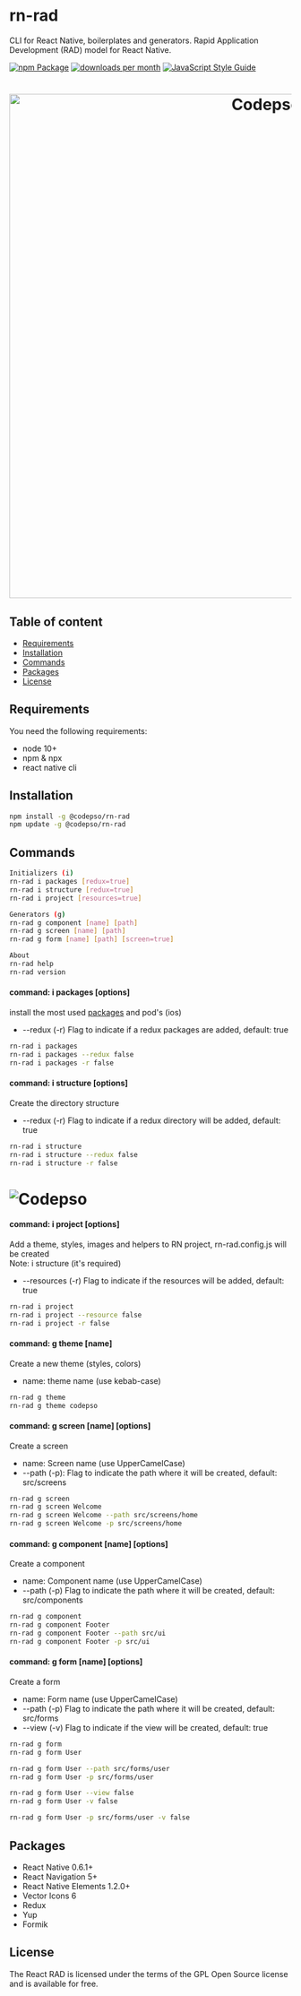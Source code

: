 # rn-rad
CLI for React Native, boilerplates and generators. Rapid Application Development (RAD) model for React Native.

[![npm Package](https://img.shields.io/npm/v/@codepso/rn-rad)](https://www.npmjs.org/package/@codepso/rn-rad)
[![downloads per month](http://img.shields.io/npm/dm/@codepso/rn-rad.svg)](https://www.npmjs.org/package/@codepso/rn-rad)
[![JavaScript Style Guide](https://img.shields.io/badge/code_style-standard-brightgreen.svg)](https://standardjs.com)

<h1 align="center">
  <img src="https://codepso-comunity.s3.us-east-2.amazonaws.com/rn-rad/rn-rad-h-1.jpg" alt="Codepso" width="900">
</h1>

## Table of content
- [Requirements](#requirements)
- [Installation](#installation)
- [Commands](#commands)
- [Packages](#packages)
- [License](#license)
## Requirements
You need the following requirements:
 - node 10+
 - npm & npx
 - react native cli
## Installation
```bash
npm install -g @codepso/rn-rad
npm update -g @codepso/rn-rad
```
## Commands
```bash
Initializers (i)
rn-rad i packages [redux=true]
rn-rad i structure [redux=true]
rn-rad i project [resources=true]

Generators (g)
rn-rad g component [name] [path]
rn-rad g screen [name] [path]
rn-rad g form [name] [path] [screen=true]

About
rn-rad help
rn-rad version
```
#### command: i packages [options]
install the most used [packages](#packages) and pod's (ios)

- --redux (-r) Flag to indicate if a redux packages are added, default: true

```bash
rn-rad i packages
rn-rad i packages --redux false
rn-rad i packages -r false
```
#### command: i structure [options]
Create the directory structure

- --redux (-r) Flag to indicate if a redux directory will be added, default: true

```bash
rn-rad i structure
rn-rad i structure --redux false
rn-rad i structure -r false
```
<h1>
  <img src="https://codepso-comunity.s3.us-east-2.amazonaws.com/rn-rad/rn-rad-s-3.jpg" alt="Codepso">
</h1>

#### command: i project [options]
Add a theme, styles, images and helpers to RN project, rn-rad.config.js will be created<br/>
Note: i structure (it's required)

- --resources (-r) Flag to indicate if the resources will be added, default: true

```bash
rn-rad i project
rn-rad i project --resource false
rn-rad i project -r false
```  

#### command: g theme [name]
Create a new theme (styles, colors)
 
- name: theme name (use kebab-case)

```bash
rn-rad g theme
rn-rad g theme codepso
```  

#### command: g screen [name] [options]
Create a screen

- name: Screen name (use UpperCamelCase)<br/>
- --path (-p): Flag to indicate the path where it will be created, default: src/screens

```bash
rn-rad g screen
rn-rad g screen Welcome
rn-rad g screen Welcome --path src/screens/home
rn-rad g screen Welcome -p src/screens/home
```  

#### command: g component [name] [options]
Create a component

- name: Component name (use UpperCamelCase)<br/>
- --path (-p) Flag to indicate the path where it will be created, default: src/components

```bash
rn-rad g component
rn-rad g component Footer
rn-rad g component Footer --path src/ui
rn-rad g component Footer -p src/ui
```  

#### command: g form [name] [options]
Create a form

- name: Form name (use UpperCamelCase)<br/>
- --path (-p) Flag to indicate the path where it will be created, default: src/forms
- --view (-v) Flag to indicate if the view will be created, default: true

```bash
rn-rad g form
rn-rad g form User

rn-rad g form User --path src/forms/user
rn-rad g form User -p src/forms/user

rn-rad g form User --view false
rn-rad g form User -v false

rn-rad g form User -p src/forms/user -v false
```  

## Packages
- React Native 0.6.1+
- React Navigation 5+
- React Native Elements 1.2.0+
- Vector Icons 6
- Redux
- Yup
- Formik 
## License
The React RAD is licensed under the terms of the GPL Open Source license and is available for free.
